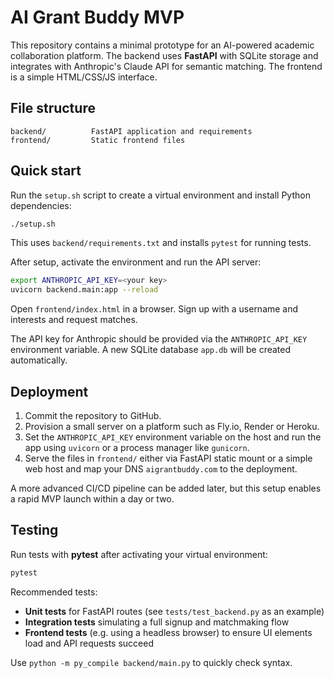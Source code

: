 # AI Grant Buddy MVP

This repository contains a minimal prototype for an AI-powered academic collaboration platform. The backend uses **FastAPI** with SQLite storage and integrates with Anthropic's Claude API for semantic matching. The frontend is a simple HTML/CSS/JS interface.

## File structure

```
backend/          FastAPI application and requirements
frontend/         Static frontend files
```

## Quick start

Run the `setup.sh` script to create a virtual environment and install Python
dependencies:

```bash
./setup.sh
```

This uses `backend/requirements.txt` and installs `pytest` for running tests.

After setup, activate the environment and run the API server:

```bash
export ANTHROPIC_API_KEY=<your key>
uvicorn backend.main:app --reload
```

Open `frontend/index.html` in a browser. Sign up with a username and interests and request matches.

The API key for Anthropic should be provided via the `ANTHROPIC_API_KEY` environment variable. A new SQLite database `app.db` will be created automatically.

## Deployment

1. Commit the repository to GitHub.
2. Provision a small server on a platform such as Fly.io, Render or Heroku.
3. Set the `ANTHROPIC_API_KEY` environment variable on the host and run the app using `uvicorn` or a process manager like `gunicorn`.
4. Serve the files in `frontend/` either via FastAPI static mount or a simple web host and map your DNS `aigrantbuddy.com` to the deployment.

A more advanced CI/CD pipeline can be added later, but this setup enables a rapid MVP launch within a day or two.

## Testing

Run tests with **pytest** after activating your virtual environment:

```bash
pytest
```

Recommended tests:

* **Unit tests** for FastAPI routes (see `tests/test_backend.py` as an example)
* **Integration tests** simulating a full signup and matchmaking flow
* **Frontend tests** (e.g. using a headless browser) to ensure UI elements load and API requests succeed

Use `python -m py_compile backend/main.py` to quickly check syntax.
